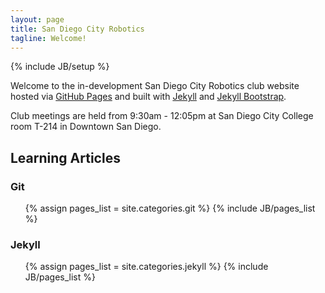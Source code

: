 ```yaml
---
layout: page
title: San Diego City Robotics
tagline: Welcome!
---
```

{% include JB/setup %}

Welcome to the in-development San Diego City Robotics club website hosted via [GitHub Pages](https://pages.github.com) and built with [Jekyll](http://jekyllrb.com/) and [Jekyll Bootstrap](http://jekyllbootstrap.com/).

Club meetings are held from 9:30am - 12:05pm at San Diego City College room T-214 in Downtown San Diego.

## Learning Articles

### Git
<ul>
{% assign pages_list = site.categories.git %}
{% include JB/pages_list %}
</ul>

### Jekyll
<ul>
{% assign pages_list = site.categories.jekyll %}
{% include JB/pages_list %}
</ul>

